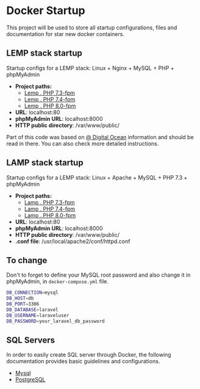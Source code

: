 # Docker Startup
This project will be used to store all startup configurations, files and documentation for star new docker containers.

## LEMP stack startup
Startup configs for a LEMP stack: Linux + Nginx + MySQL + PHP + phpMyAdmin

- **Project paths:** 
   - [Lemp . PHP 7.3-fpm](/lemp/php7.3-fpm)
   - [Lemp . PHP 7.4-fpm](/lemp/php7.4-fpm)
   - [Lemp . PHP 8.0-fpm](/lemp/php8.0-fpm)
- **URL**: localhost:80
- **phpMyAdmin URL**: localhost:8000
- **HTTP public directory**: /var/www/public/

Part of this code was based on [@ Digital Ocean](https://www.digitalocean.com/community/tutorials/how-to-set-up-laravel-nginx-and-mysql-with-docker-compose) information and should be read in there. You can also check more detailed instructions.

## LAMP stack startup
Startup configs for a LEMP stack: Linux + Apache + MySQL + PHP 7.3 + phpMyAdmin

- **Project paths:** 
   - [Lamp . PHP 7.3-fpm](/lamp/php7.3-fpm)
   - [Lamp . PHP 7.4-fpm](/lamp/php7.4-fpm)
   - [Lamp . PHP 8.0-fpm](/lamp/php8.0-fpm)
- **URL**: localhost:80
- **phpMyAdmin URL**: localhost:8000
- **HTTP public directory**: /var/www/public/
- **.conf file**: /usr/local/apache2/conf/httpd.conf

## To change
Don't to forget to define your MySQL root password and also change it in phpMyAdmin, in `docker-compose.yml` file.

```bash
DB_CONNECTION=mysql
DB_HOST=db
DB_PORT=3306
DB_DATABASE=laravel
DB_USERNAME=laraveluser
DB_PASSWORD=your_laravel_db_password
```

## SQL Servers
In order to easily create SQL server through Docker, the following documentation provides basic guidelines and configurations.

- [Mysql](mysql)
- [PostgreSQL](postgresql)
